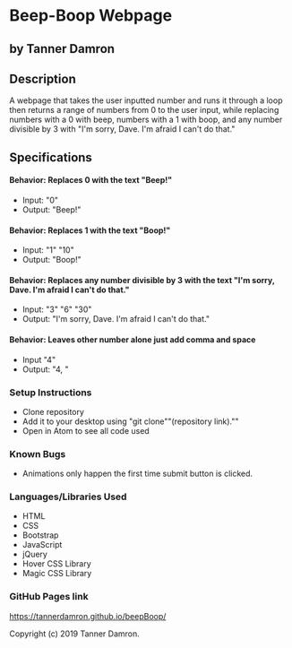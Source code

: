 # Beep-Boop Webpage
## by Tanner Damron

## Description
A webpage that takes the user inputted number and runs it through a loop then returns a range of numbers from 0 to the user input, while replacing numbers with a 0 with beep, numbers with a 1 with boop, and any number divisible by 3 with "I'm sorry, Dave. I'm afraid I can't do that."

## Specifications

#### Behavior: Replaces 0 with the text "Beep!"
* Input: "0"
* Output: "Beep!"

#### Behavior: Replaces 1 with the text "Boop!"
* Input: "1" "10"
* Output: "Boop!"

#### Behavior: Replaces any number divisible by 3 with the text "I'm sorry, Dave. I'm afraid I can't do that."
* Input: "3" "6" "30"
* Output: "I'm sorry, Dave. I'm afraid I can't do that."

#### Behavior: Leaves other number alone just add comma and space
* Input "4"
* Output: "4, "

### Setup Instructions
* Clone repository
* Add it to your desktop using "git clone""(repository link).""
* Open in Atom to see all code used

### Known Bugs
* Animations only happen the first time submit button is clicked.

### Languages/Libraries Used
* HTML
* CSS
* Bootstrap
* JavaScript
* jQuery
* Hover CSS Library
* Magic CSS Library

### GitHub Pages link
https://tannerdamron.github.io/beepBoop/

Copyright (c) 2019 Tanner Damron.
